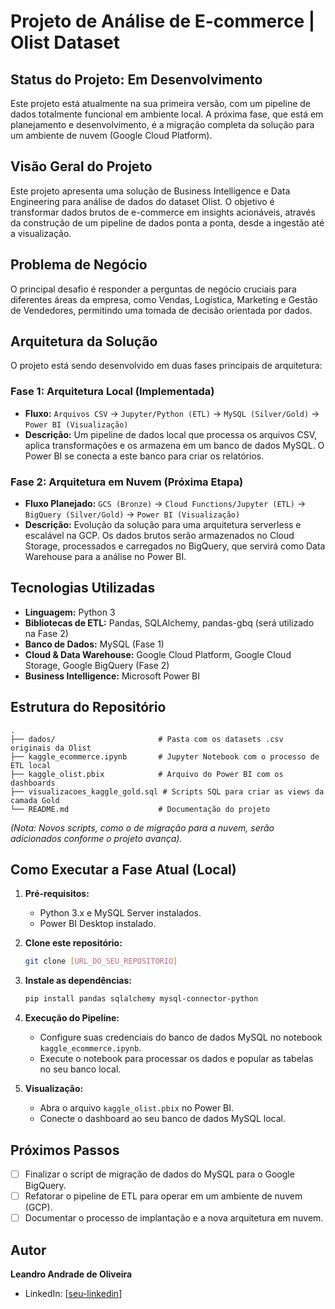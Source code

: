 # Projeto de Análise de E-commerce | Olist Dataset

## Status do Projeto: Em Desenvolvimento

Este projeto está atualmente na sua primeira versão, com um pipeline de dados totalmente funcional em ambiente local. A próxima fase, que está em planejamento e desenvolvimento, é a migração completa da solução para um ambiente de nuvem (Google Cloud Platform).

## Visão Geral do Projeto

Este projeto apresenta uma solução de Business Intelligence e Data Engineering para análise de dados do dataset Olist. O objetivo é transformar dados brutos de e-commerce em insights acionáveis, através da construção de um pipeline de dados ponta a ponta, desde a ingestão até a visualização.

## Problema de Negócio

O principal desafio é responder a perguntas de negócio cruciais para diferentes áreas da empresa, como Vendas, Logística, Marketing e Gestão de Vendedores, permitindo uma tomada de decisão orientada por dados.

## Arquitetura da Solução

O projeto está sendo desenvolvido em duas fases principais de arquitetura:

### Fase 1: Arquitetura Local (Implementada)
- **Fluxo:** `Arquivos CSV` -> `Jupyter/Python (ETL)` -> `MySQL (Silver/Gold)` -> `Power BI (Visualização)`
- **Descrição:** Um pipeline de dados local que processa os arquivos CSV, aplica transformações e os armazena em um banco de dados MySQL. O Power BI se conecta a este banco para criar os relatórios.

### Fase 2: Arquitetura em Nuvem (Próxima Etapa)
- **Fluxo Planejado:** `GCS (Bronze)` -> `Cloud Functions/Jupyter (ETL)` -> `BigQuery (Silver/Gold)` -> `Power BI (Visualização)`
- **Descrição:** Evolução da solução para uma arquitetura serverless e escalável na GCP. Os dados brutos serão armazenados no Cloud Storage, processados e carregados no BigQuery, que servirá como Data Warehouse para a análise no Power BI.

## Tecnologias Utilizadas

- **Linguagem:** Python 3
- **Bibliotecas de ETL:** Pandas, SQLAlchemy, pandas-gbq (será utilizado na Fase 2)
- **Banco de Dados:** MySQL (Fase 1)
- **Cloud & Data Warehouse:** Google Cloud Platform, Google Cloud Storage, Google BigQuery (Fase 2)
- **Business Intelligence:** Microsoft Power BI

## Estrutura do Repositório

```
.
├── dados/                       # Pasta com os datasets .csv originais da Olist
├── kaggle_ecommerce.ipynb       # Jupyter Notebook com o processo de ETL local
├── kaggle_olist.pbix            # Arquivo do Power BI com os dashboards
├── visualizacoes_kaggle_gold.sql # Scripts SQL para criar as views da camada Gold
└── README.md                    # Documentação do projeto
```
*(Nota: Novos scripts, como o de migração para a nuvem, serão adicionados conforme o projeto avança).*

## Como Executar a Fase Atual (Local)

1.  **Pré-requisitos:**
    - Python 3.x e MySQL Server instalados.
    - Power BI Desktop instalado.

2.  **Clone este repositório:**
    ```bash
    git clone [URL_DO_SEU_REPOSITORIO]
    ```

3.  **Instale as dependências:**
    ```bash
    pip install pandas sqlalchemy mysql-connector-python
    ```

4.  **Execução do Pipeline:**
    - Configure suas credenciais do banco de dados MySQL no notebook `kaggle_ecommerce.ipynb`.
    - Execute o notebook para processar os dados e popular as tabelas no seu banco local.

5.  **Visualização:**
    - Abra o arquivo `kaggle_olist.pbix` no Power BI.
    - Conecte o dashboard ao seu banco de dados MySQL local.

## Próximos Passos

- [ ] Finalizar o script de migração de dados do MySQL para o Google BigQuery.
- [ ] Refatorar o pipeline de ETL para operar em um ambiente de nuvem (GCP).
- [ ] Documentar o processo de implantação e a nova arquitetura em nuvem.

## Autor

**Leandro Andrade de Oliveira**
- LinkedIn: [[seu-linkedin](https://www.linkedin.com/in/leanttro/)]
